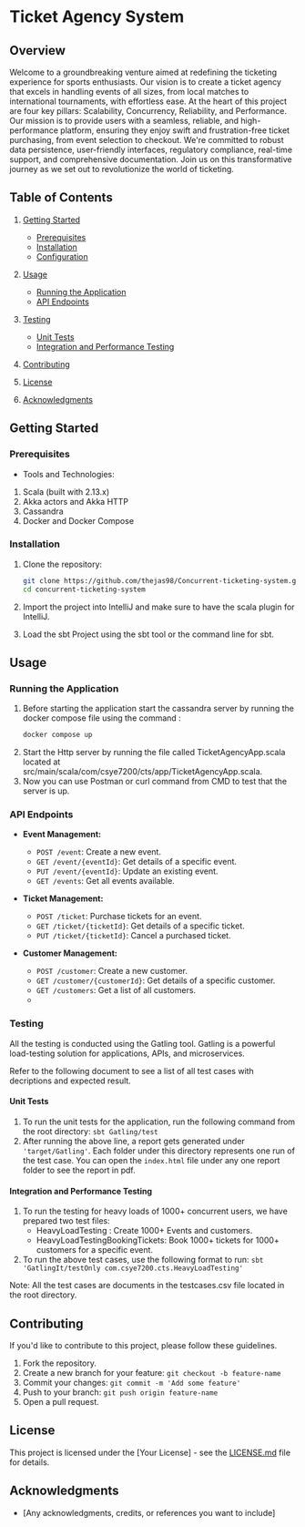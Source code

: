 # Ticket Agency System

## Overview

Welcome to a groundbreaking venture aimed at redefining the ticketing experience for sports enthusiasts.
Our vision is to create a ticket agency that excels in handling events of all sizes, from local matches to international tournaments, with effortless ease.
At the heart of this project are four key pillars: Scalability, Concurrency, Reliability, and Performance.
Our mission is to provide users with a seamless, reliable, and high-performance platform, ensuring they enjoy swift and frustration-free ticket purchasing, from event selection to checkout.
We're committed to robust data persistence, user-friendly interfaces, regulatory compliance, real-time support, and comprehensive documentation.
Join us on this transformative journey as we set out to revolutionize the world of ticketing.

## Table of Contents

1. [Getting Started](#getting-started)
    - [Prerequisites](#prerequisites)
    - [Installation](#installation)
    - [Configuration](#configuration)
2. [Usage](#usage)
    - [Running the Application](#running-the-application)
    - [API Endpoints](#api-endpoints)
3. [Testing](#testing)
    - [Unit Tests](#unit-tests)
    - [Integration and Performance Testing](#Integration-and-Performance-Testing)
    
4. [Contributing](#contributing)
5. [License](#license)
6. [Acknowledgments](#acknowledgments)

## Getting Started

### Prerequisites

- Tools and Technologies:
1) Scala (built with 2.13.x)
2) Akka actors and Akka HTTP
3) Cassandra
4) Docker and Docker Compose
   
### Installation

1. Clone the repository:

    ```bash
    git clone https://github.com/thejas98/Concurrent-ticketing-system.git
    cd concurrent-ticketing-system
    ```

2. Import the project into IntelliJ and make sure to have the scala plugin for IntelliJ.
3. Load the sbt Project using the sbt tool or the command line for sbt.

## Usage

### Running the Application

1. Before starting the application start the cassandra server by running the docker compose file using the command :
   ```bash
   docker compose up
   ```
3. Start the Http server by running the file called TicketAgencyApp.scala located at src/main/scala/com/csye7200/cts/app/TicketAgencyApp.scala.
4. Now you can use Postman or curl command from CMD to test that the server is up.


### API Endpoints

- **Event Management:**
    - `POST /event`: Create a new event.
    - `GET /event/{eventId}`: Get details of a specific event.
    - `PUT /event/{eventId}`: Update an existing event.
    - `GET /events`: Get all events available.

- **Ticket Management:**
    - `POST /ticket`: Purchase tickets for an event.
    - `GET /ticket/{ticketId}`: Get details of a specific ticket.
    - `PUT /ticket/{ticketId}`: Cancel a purchased ticket.

- **Customer Management:**
    - `POST /customer`: Create a new customer.
    - `GET /customer/{customerId}`: Get details of a specific customer.
    - `GET /customers`: Get a list of all customers.
    - 

### Testing

All the testing is conducted using the Gatling tool. Gatling is a powerful load-testing solution for applications, APIs, and microservices.

Refer to the following document to see a list of all test cases with decriptions and expected result.

#### Unit Tests

1. To run the unit tests for the application, run the following command from the root directory:
   `sbt Gatling/test`
2. After running the above line, a report gets generated under `'target/Gatling'`. Each folder under this directory represents one run of the test case. You can open the `index.html` file under any one report folder to see the report in pdf.
   

#### Integration and Performance Testing

1. To run the testing for heavy loads of 1000+ concurrent users, we have prepared two test files:
   - HeavyLoadTesting : Create 1000+ Events and customers.
   - HeavyLoadTestingBookingTickets: Book 1000+ tickets for 1000+ customers for a specific event.
2. To run the above test cases, use the following format to run:
   ```sbt 'GatlingIt/testOnly com.csye7200.cts.HeavyLoadTesting'```



Note: All the test cases are documents in the testcases.csv file located in the root directory.

## Contributing

If you'd like to contribute to this project, please follow these guidelines.

1. Fork the repository.
2. Create a new branch for your feature: `git checkout -b feature-name`
3. Commit your changes: `git commit -m 'Add some feature'`
4. Push to your branch: `git push origin feature-name`
5. Open a pull request.

## License

This project is licensed under the [Your License] - see the [LICENSE.md](LICENSE.md) file for details.

## Acknowledgments

- [Any acknowledgments, credits, or references you want to include]


